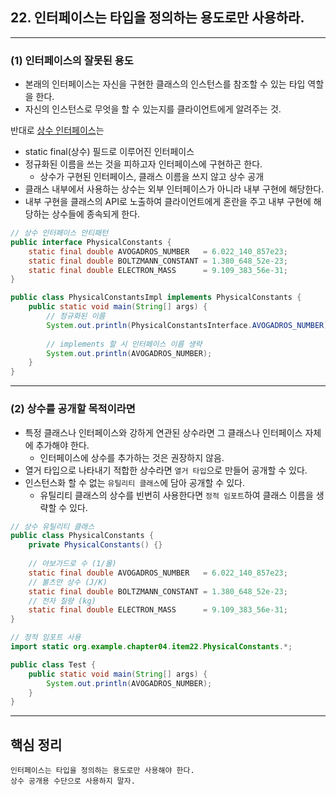 ## 22. 인터페이스는 타입을 정의하는 용도로만 사용하라.

---

### (1) 인터페이스의 잘못된 용도
- 본래의 인터페이스는 자신을 구현한 클래스의 인스턴스를 참조할 수 있는 타입 역할을 한다.
- 자신의 인스턴스로 무엇을 할 수 있는지를 클라이언트에게 알려주는 것.

반대로 <u>상수 인터페이스</u>는
- static final(상수) 필드로 이루어진 인터페이스
- 정규화된 이름을 쓰는 것을 피하고자 인터페이스에 구현하곤 한다.
  - 상수가 구현된 인터페이스, 클래스 이름을 쓰지 않고 상수 공개
- 클래스 내부에서 사용하는 상수는 외부 인터페이스가 아니라 내부 구현에 해당한다.
- 내부 구현을 클래스의 API로 노출하여 클라이언트에게 혼란을 주고 내부 구현에 해당하는 상수들에 종속되게 한다.
```java
// 상수 인터페이스 안티패턴
public interface PhysicalConstants {
    static final double AVOGADROS_NUMBER   = 6.022_140_857e23;
    static final double BOLTZMANN_CONSTANT = 1.380_648_52e-23;
    static final double ELECTRON_MASS      = 9.109_383_56e-31;
}
```
```java
public class PhysicalConstantsImpl implements PhysicalConstants {
    public static void main(String[] args) {
        // 정규화된 이름
        System.out.println(PhysicalConstantsInterface.AVOGADROS_NUMBER);
        
        // implements 할 시 인터페이스 이름 생략
        System.out.println(AVOGADROS_NUMBER);
    }
}
```

---

### (2) 상수를 공개할 목적이라면
- 특정 클래스나 인터페이스와 강하게 연관된 상수라면 그 클래스나 인터페이스 자체에 추가해야 한다.
  - 인터페이스에 상수를 추가하는 것은 권장하지 않음.
- 열거 타입으로 나타내기 적합한 상수라면 `열거 타입`으로 만들어 공개할 수 있다.
- 인스턴스화 할 수 없는 `유틸리티 클래스`에 담아 공개할 수 있다.
  - 유틸리티 클래스의 상수를 빈번히 사용한다면 `정적 임포트`하여 클래스 이름을 생략할 수 있다.
```java
// 상수 유틸리티 클래스
public class PhysicalConstants {
    private PhysicalConstants() {}
    
    // 아보가드로 수 (1/몰)
    static final double AVOGADROS_NUMBER   = 6.022_140_857e23;
    // 볼츠만 상수 (J/K)
    static final double BOLTZMANN_CONSTANT = 1.380_648_52e-23;
    // 전자 질량 (kg)
    static final double ELECTRON_MASS      = 9.109_383_56e-31;
}
```
```java
// 정적 임포트 사용
import static org.example.chapter04.item22.PhysicalConstants.*;

public class Test {
    public static void main(String[] args) {
        System.out.println(AVOGADROS_NUMBER);
    }
}
```

---

## 핵심 정리

```
인터페이스는 타입을 정의하는 용도로만 사용해야 한다. 
상수 공개용 수단으로 사용하지 말자.
```